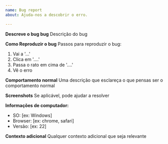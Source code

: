 ```yaml
---
name: Bug report
about: Ajuda-nos a descobrir o erro.

---
```


**Descreve o bug bug**
Descrição do bug

**Como Reproduzir o bug**
Passos para reproduzir o bug:
1. Vai a  '...'
2. Clica em '....'
3. Passa o rato em cima de '....'
4. Vê o erro

**Comportamento normal**
Uma descrição que esclareça o que pensas ser o comportamento normal

**Screenshots**
Se aplicável, pode ajudar a resolver

**Informações de computador:**
 - SO: [ex: Windows]
 - Browser: [ex: chrome, safari]
 - Versão: [ex: 22]

**Contexto adicional**
Qualquer contexto adicional que seja relevante
